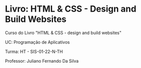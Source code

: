 # Livro: HTML & CSS - Design and Build Websites


Curso do Livro "HTML & CSS - design and build websites"


UC: Programação de Aplicativos


Turma: HT - SIS-01-22-N-TH


Professor: Juliano Fernando Da Silva

